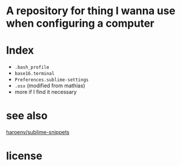 # A repository for thing I wanna use when configuring a computer

# Index

* `.bash_profile`
* `base16.terminal`
* `Preferences.sublime-settings`
* `.osx` (modified from  mathias)
* more if I find it necessary

# see also

[haroenv/sublime-snippets](https://github.com/haroenv/sublime-snippets)

# license


